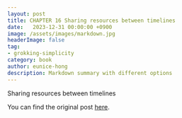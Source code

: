 ```yaml
---
layout: post
title: CHAPTER 16 Sharing resources between timelines
date:   2023-12-31 00:00:00 +0900
image: /assets/images/markdown.jpg
headerImage: false
tag:
- grokking-simplicity
category: book
author: eunice-hong
description: Markdown summary with different options
---
```


Sharing resources between timelines

You can find the original post [here](https://livebook.manning.com/book/grokking-simplicity/chapter-16/).
